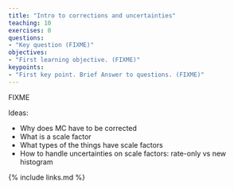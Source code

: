 ```yaml
---
title: "Intro to corrections and uncertainties"
teaching: 10
exercises: 0
questions:
- "Key question (FIXME)"
objectives:
- "First learning objective. (FIXME)"
keypoints:
- "First key point. Brief Answer to questions. (FIXME)"
---
```

FIXME

Ideas:
 * Why does MC have to be corrected
 * What is a scale factor
 * What types of the things have scale factors
 * How to handle uncertainties on scale factors: rate-only vs new histogram

{% include links.md %}

